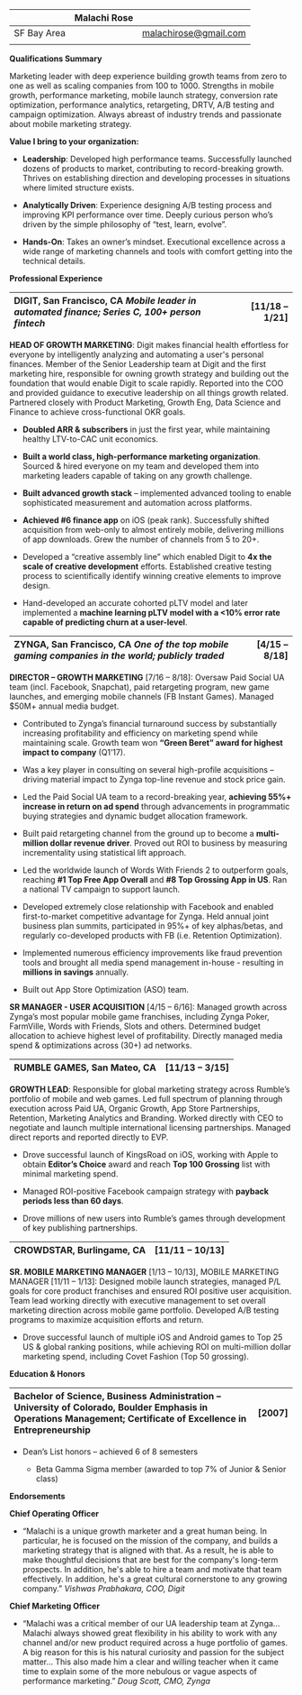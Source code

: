 

|  | Malachi Rose |  |
| :---- | ----- | ----- |
| SF Bay Area |  | malachirose@gmail.com |
|  |  |  |

**Qualifications Summary**

Marketing leader with deep experience building growth teams from zero to one as well as scaling companies from 100 to 1000\. Strengths in mobile growth, performance marketing, mobile launch strategy, conversion rate optimization, performance analytics, retargeting, DRTV, A/B testing and campaign optimization. Always abreast of industry trends and passionate about mobile marketing strategy.

**Value I bring to your organization:**

* **Leadership**: Developed high performance teams. Successfully launched dozens of products to market, contributing to record-breaking growth. Thrives on establishing direction and developing processes in situations where limited structure exists.

* **Analytically Driven**: Experience designing A/B testing process and improving KPI performance over time. Deeply curious person who’s driven by the simple philosophy of “test, learn, evolve”. 

* **Hands-On**: Takes an owner’s mindset. Executional excellence across a wide range of marketing channels and tools with comfort getting into the technical details. 

**Professional Experience**

| DIGIT, San Francisco, CA *Mobile leader in automated finance; Series C, 100+ person fintech* | \[11/18 – 1/21\] |
| :---- | ----: |

**HEAD OF GROWTH MARKETING**: Digit makes financial health effortless for everyone by intelligently analyzing and automating a user's personal finances. Member of the Senior Leadership team at Digit and the first marketing hire, responsible for owning growth strategy and building out the foundation that would enable Digit to scale rapidly. Reported into the COO and provided guidance to executive leadership on all things growth related. Partnered closely with Product Marketing, Growth Eng, Data Science and Finance to achieve cross-functional OKR goals. 

* **Doubled ARR & subscribers** in just the first year, while maintaining healthy LTV-to-CAC unit economics.

* **Built a world class, high-performance marketing organization**. Sourced & hired everyone on my team and developed them into marketing leaders capable of taking on any growth challenge.

* **Built advanced growth stack** – implemented advanced tooling to enable sophisticated measurement and automation across platforms.

* **Achieved \#6 finance app** on iOS (peak rank). Successfully shifted acquisition from web-only to almost entirely mobile, delivering millions of app downloads. Grew the number of channels from 5 to 20+.

* Developed a “creative assembly line” which enabled Digit to **4x the scale of creative development** efforts. Established creative testing process to scientifically identify winning creative elements to improve design.

* Hand-developed an accurate cohorted pLTV model and later implemented a **machine learning pLTV model with a \<10% error rate capable of predicting churn at a user-level**.

| ZYNGA, San Francisco, CA *One of the top mobile gaming companies in the world; publicly traded* | \[4/15 – 8/18\] |
| :---- | ----: |

**DIRECTOR – GROWTH MARKETING** \[7/16 – 8/18\]: Oversaw Paid Social UA team (incl. Facebook, Snapchat), paid retargeting program, new game launches, and emerging mobile channels (FB Instant Games). Managed $50M+ annual media budget. 

* Contributed to Zynga’s financial turnaround success by substantially increasing profitability and efficiency on marketing spend while maintaining scale. Growth team won **“Green Beret” award for highest impact to company** (Q1’17).

* Was a key player in consulting on several high-profile acquisitions – driving material impact to Zynga top-line revenue and stock price gain.

* Led the Paid Social UA team to a record-breaking year, **achieving 55%+ increase in return on ad spend** through advancements in programmatic buying strategies and dynamic budget allocation framework.

* Built paid retargeting channel from the ground up to become a **multi-million dollar revenue driver**. Proved out ROI to business by measuring incrementality using statistical lift approach.

* Led the worldwide launch of Words With Friends 2 to outperform goals, reaching **\#1 Top Free App Overall** and **\#8 Top Grossing App in US**. Ran a national TV campaign to support launch. 

* Developed extremely close relationship with Facebook and enabled first-to-market competitive advantage for Zynga. Held annual joint business plan summits, participated in 95%+ of key alphas/betas, and regularly co-developed products with FB (i.e. Retention Optimization).

* Implemented numerous efficiency improvements like fraud prevention tools and brought all media spend management in-house \- resulting in **millions in savings** annually.

* Built out App Store Optimization (ASO) team.

**SR MANAGER \- USER ACQUISITION** \[4/15 – 6/16\]: Managed growth across Zynga’s most popular mobile game franchises, including Zynga Poker, FarmVille, Words with Friends, Slots and others. Determined budget allocation to achieve highest level of profitability. Directly managed media spend & optimizations across (30+) ad networks.

| RUMBLE GAMES, San Mateo, CA | \[11/13 – 3/15\] |
| :---- | ----: |

**GROWTH LEAD**: Responsible for global marketing strategy across Rumble’s portfolio of mobile and web games. Led full spectrum of planning through execution across Paid UA, Organic Growth, App Store Partnerships, Retention, Marketing Analytics and Branding. Worked directly with CEO to negotiate and launch multiple international licensing partnerships. Managed direct reports and reported directly to EVP.

* Drove successful launch of KingsRoad on iOS, working with Apple to obtain **Editor’s Choice** award and reach **Top 100 Grossing** list with minimal marketing spend.

* Managed ROI-positive Facebook campaign strategy with **payback periods less than 60 days**.

* Drove millions of new users into Rumble’s games through development of key publishing partnerships.

| CROWDSTAR, Burlingame, CA | \[11/11 – 10/13\] |
| :---- | ----: |

**SR. MOBILE MARKETING MANAGER** \[1/13 – 10/13\], MOBILE MARKETING MANAGER \[11/11 – 1/13\]: Designed mobile launch strategies, managed P/L goals for core product franchises and ensured ROI positive user acquisition. Team lead working directly with executive management to set overall marketing direction across mobile game portfolio. Developed A/B testing programs to maximize acquisition efforts and return.

* Drove successful launch of multiple iOS and Android games to Top 25 US & global ranking positions, while achieving ROI on multi-million dollar marketing spend, including Covet Fashion (Top 50 grossing).

**Education & Honors**

| Bachelor of Science, Business Administration – University of Colorado, Boulder Emphasis in Operations Management; Certificate of Excellence in Entrepreneurship | \[2007\] |
| :---- | ----: |

* Dean’s List honors – achieved 6 of 8 semesters

  * Beta Gamma Sigma member (awarded to top 7% of Junior & Senior class)

**Endorsements**

**Chief Operating Officer**

* “Malachi is a unique growth marketer and a great human being. In particular, he is focused on the mission of the company, and builds a marketing strategy that is aligned with that. As a result, he is able to make thoughtful decisions that are best for the company's long-term prospects. In addition, he's able to hire a team and motivate that team effectively. In addition, he's a great cultural cornerstone to any growing company.”  *Vishwas Prabhakara, COO, Digit* 

**Chief Marketing Officer**

* “Malachi was a critical member of our UA leadership team at Zynga… Malachi always showed great flexibility in his ability to work with any channel and/or new product required across a huge portfolio of games. A big reason for this is his natural curiosity and passion for the subject matter… This also made him a clear and willing teacher when it came time to explain some of the more nebulous or vague aspects of performance marketing.”  *Doug Scott, CMO, Zynga*

  